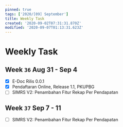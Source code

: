```yaml
---
pinned: true
tags: ['2020/[09] September']
title: Weekly Task
created: '2020-09-02T07:31:31.870Z'
modified: '2020-09-07T01:13:31.623Z'
---
```


# Weekly Task

## Week `36` Aug 31 - Sep 4
- [x] E-Doc Rilis 0.0.1
- [x] Pendaftaran Online, Release 1.1, PKUPBG 
- [ ] SIMRS V2: Penambahan Fitur Rekap Per Pendapatan

## Week `37` Sep 7 - 11
- [ ] SIMRS V2: Penambahan Fitur Rekap Per Pendapatan



